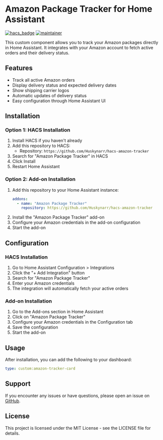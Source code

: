 # Amazon Package Tracker for Home Assistant

[![hacs_badge](https://img.shields.io/badge/HACS-Custom-orange.svg)](https://github.com/custom-components/hacs)
[![maintainer](https://img.shields.io/badge/maintainer-%40Huskynarr-blue.svg)](https://github.com/Huskynarr)

This custom component allows you to track your Amazon packages directly in Home Assistant. It integrates with your Amazon account to fetch active orders and their delivery status.

## Features

- Track all active Amazon orders
- Display delivery status and expected delivery dates
- Show shipping carrier logos
- Automatic updates of delivery status
- Easy configuration through Home Assistant UI

## Installation

### Option 1: HACS Installation

1. Install HACS if you haven't already
2. Add this repository to HACS:
   - Repository: `https://github.com/Huskynarr/hacs-amazon-tracker`
3. Search for "Amazon Package Tracker" in HACS
4. Click Install
5. Restart Home Assistant

### Option 2: Add-on Installation

1. Add this repository to your Home Assistant instance:
   ```yaml
   addons:
     - name: "Amazon Package Tracker"
       repository: https://github.com/Huskynarr/hacs-amazon-tracker
   ```
2. Install the "Amazon Package Tracker" add-on
3. Configure your Amazon credentials in the add-on configuration
4. Start the add-on

## Configuration

### HACS Installation

1. Go to Home Assistant Configuration > Integrations
2. Click the "+ Add Integration" button
3. Search for "Amazon Package Tracker"
4. Enter your Amazon credentials
5. The integration will automatically fetch your active orders

### Add-on Installation

1. Go to the Add-ons section in Home Assistant
2. Click on "Amazon Package Tracker"
3. Configure your Amazon credentials in the Configuration tab
4. Save the configuration
5. Start the add-on

## Usage

After installation, you can add the following to your dashboard:

```yaml
type: custom:amazon-tracker-card
```

## Support

If you encounter any issues or have questions, please open an issue on [GitHub](https://github.com/Huskynarr/hacs-amazon-tracker/issues).

## License

This project is licensed under the MIT License - see the LICENSE file for details.
